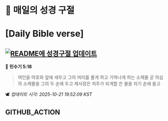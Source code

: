 # 🙏 매일의 성경 구절
# [Daily Bible verse]
## [![README에 성경구절 업데이트](https://github.com/DONGSUKA/first_test/actions/workflows/update-readme-bible.yml/badge.svg)](https://github.com/DONGSUKA/first_test/actions/workflows/update-readme-bible.yml)
<!-- START_BIBLE_VERSE -->
📖 **민수기 5:18**
> 여인을 여호와 앞에 세우고 그의 머리를 풀게 하고 기억나게 하는 소제물 곧 의심의 소제물을 그의 두 손에 두고 제사장은 저주가 되게할 쓴 물을 자기 손에 들고

🕊️ _업데이트 시각: 2025-10-21 19:52:09 KST_
  <!-- END_BIBLE_VERSE -->
## GITHUB_ACTION

